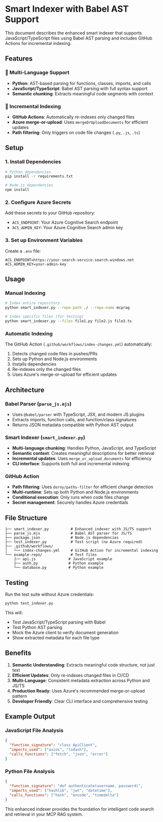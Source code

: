 # Smart Indexer with Babel AST Support

This document describes the enhanced smart indexer that supports JavaScript/TypeScript files using Babel AST parsing and includes GitHub Actions for incremental indexing.

## Features

### 🚀 Multi-Language Support
- **Python**: AST-based parsing for functions, classes, imports, and calls
- **JavaScript/TypeScript**: Babel AST parsing with full syntax support
- **Semantic chunking**: Extracts meaningful code segments with context

### 🔄 Incremental Indexing
- **GitHub Actions**: Automatically re-indexes only changed files
- **Azure merge-or-upload**: Uses `mergeOrUploadDocuments` for efficient updates
- **Path filtering**: Only triggers on code file changes (`.py`, `.js`, `.ts`)

## Setup

### 1. Install Dependencies

```bash
# Python dependencies
pip install -r requirements.txt

# Node.js dependencies  
npm install
```

### 2. Configure Azure Secrets

Add these secrets to your GitHub repository:
- `ACS_ENDPOINT`: Your Azure Cognitive Search endpoint
- `ACS_ADMIN_KEY`: Your Azure Cognitive Search admin key

### 3. Set up Environment Variables

Create a `.env` file:
```env
ACS_ENDPOINT=https://your-search-service.search.windows.net
ACS_ADMIN_KEY=your-admin-key
```

## Usage

### Manual Indexing

```bash
# Index entire repository
python smart_indexer.py --repo-path ./ --repo-name mcprag

# Index specific files (for testing)
python smart_indexer.py --files file1.py file2.js file3.ts
```

### Automatic Indexing

The GitHub Action (`.github/workflows/index-changes.yml`) automatically:
1. Detects changed code files in pushes/PRs
2. Sets up Python and Node.js environments
3. Installs dependencies
4. Re-indexes only the changed files
5. Uses Azure's merge-or-upload for efficient updates

## Architecture

### Babel Parser (`parse_js.mjs`)
- Uses `@babel/parser` with TypeScript, JSX, and modern JS plugins
- Extracts imports, function calls, and function/class signatures
- Returns JSON metadata compatible with Python AST output

### Smart Indexer (`smart_indexer.py`)
- **Multi-language chunking**: Handles Python, JavaScript, and TypeScript
- **Semantic context**: Creates meaningful descriptions for better retrieval
- **Incremental updates**: Uses `merge_or_upload_documents` for efficiency
- **CLI interface**: Supports both full and incremental indexing

### GitHub Action
- **Path filtering**: Uses `dorny/paths-filter` for efficient change detection
- **Multi-runtime**: Sets up both Python and Node.js environments
- **Conditional execution**: Only runs when code files change
- **Secret management**: Securely handles Azure credentials

## File Structure

```
├── smart_indexer.py          # Enhanced indexer with JS/TS support
├── parse_js.mjs              # Babel AST parser for JS/TS
├── package.json              # Node.js dependencies
├── test_indexer.py           # Test script (no Azure required)
├── .github/workflows/
│   └── index-changes.yml     # GitHub Action for incremental indexing
└── example-repo/             # Test files
    ├── api.js               # JavaScript example
    ├── auth.py              # Python example
    └── database.py          # Python example
```

## Testing

Run the test suite without Azure credentials:

```bash
python test_indexer.py
```

This will:
- Test JavaScript/TypeScript parsing with Babel
- Test Python AST parsing
- Mock the Azure client to verify document generation
- Show extracted metadata for each file type

## Benefits

1. **Semantic Understanding**: Extracts meaningful code structure, not just text
2. **Efficient Updates**: Only re-indexes changed files in CI/CD
3. **Multi-Language**: Consistent metadata extraction across Python and JS/TS
4. **Production Ready**: Uses Azure's recommended merge-or-upload pattern
5. **Developer Friendly**: Clear CLI interface and comprehensive testing

## Example Output

### JavaScript File Analysis
```json
{
  "function_signature": "class ApiClient",
  "imports_used": ["axios", "lodash"],
  "calls_functions": ["fetch", "json", "error"]
}
```

### Python File Analysis
```json
{
  "function_signature": "def authenticate(username, password)",
  "imports_used": ["hashlib", "jwt", "datetime"],
  "calls_functions": ["hash", "encode", "timedelta"]
}
```

This enhanced indexer provides the foundation for intelligent code search and retrieval in your MCP RAG system.
